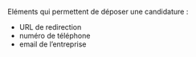 Eléments qui permettent de déposer une candidature :

- URL de redirection
- numéro de téléphone
- email de l’entreprise
